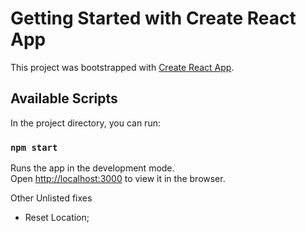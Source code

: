 # Getting Started with Create React App

This project was bootstrapped with [Create React App](https://github.com/facebook/create-react-app).

## Available Scripts

In the project directory, you can run:

### `npm start`

Runs the app in the development mode.\
Open [http://localhost:3000](http://localhost:3000) to view it in the browser.


Other Unlisted fixes
- Reset Location;

<!-- CODE ADD TO CART POPUP and remove popup -->
<!-- Check on mobile if there's enough space when at bottom -->
<!-- Insert a logo in the head tag -->
<!-- Change the Theme colour to fit the app -->
<!-- The serach bar should be able to work everywhere else too -->
<!-- SHould be able to saerch from every page -->
<!-- Check for stcoks too when adding -->